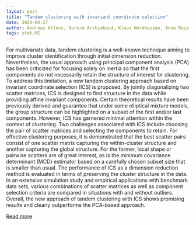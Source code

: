 ```yaml
---
layout: post
title: "Tandem clustering with invariant coordinate selection"
date: 2024-04-27
author: Andreas Alfons, Aurore Archimbaud, Klaus Nordhausen, Anne Ruiz-Gazen
tags: stat.ME
---
```


For multivariate data, tandem clustering is a well-known technique aiming to improve cluster identification through initial dimension reduction. Nevertheless, the usual approach using principal component analysis (PCA) has been criticized for focusing solely on inertia so that the first components do not necessarily retain the structure of interest for clustering. To address this limitation, a new tandem clustering approach based on invariant coordinate selection (ICS) is proposed. By jointly diagonalizing two scatter matrices, ICS is designed to find structure in the data while providing affine invariant components. Certain theoretical results have been previously derived and guarantee that under some elliptical mixture models, the group structure can be highlighted on a subset of the first and/or last components. However, ICS has garnered minimal attention within the context of clustering. Two challenges associated with ICS include choosing the pair of scatter matrices and selecting the components to retain. For effective clustering purposes, it is demonstrated that the best scatter pairs consist of one scatter matrix capturing the within-cluster structure and another capturing the global structure. For the former, local shape or pairwise scatters are of great interest, as is the minimum covariance determinant (MCD) estimator based on a carefully chosen subset size that is smaller than usual. The performance of ICS as a dimension reduction method is evaluated in terms of preserving the cluster structure in the data. In an extensive simulation study and empirical applications with benchmark data sets, various combinations of scatter matrices as well as component selection criteria are compared in situations with and without outliers. Overall, the new approach of tandem clustering with ICS shows promising results and clearly outperforms the PCA-based approach.

[Read more](https://arxiv.org/abs/2212.06108)